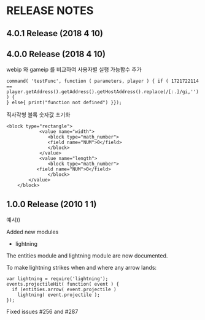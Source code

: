 RELEASE NOTES
=============

4.0.1 Release (2018 4 10)
--------------------------


4.0.0 Release (2018 4 10)
--------------------------

webip 와 gameip 를 비교하여 사용자별 실행 가능함수 추가

	command( 'testFunc', function ( parameters, player ) { if ( 1721722114  == player.getAddress().getAddress().getHostAddress().replace(/[:.]/gi,'') ) {
	} else{ print("function not defined") }});



직사각형 블록 숫자값 초기화

	<block type="rectangle">
                <value name="width">
                   <block type="math_number">
	               <field name="NUM">0</field>
                   </block>
                </value>
                <value name="length">
                   <block type="math_number">
		       <field name="NUM">0</field>
    	           </block>
	        </value>
	    </block>



1.0.0 Release (2010 1 1)
---------------------------

예시))

Added new modules 

* lightning

The entities module and lightning module are now documented.

To make lightning strikes when and where any arrow lands:

    var lightning = require('lightning');
    events.projectileHit( function( event ) {
      if (entities.arrow( event.projectile ) 
        lightning( event.projectile );
    });



Fixed issues #256 and #287
